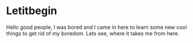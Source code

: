 # Letitbegin
Hello good people, I was bored and I came in here to learn some new cool things to get rid of my boredom. Lets see, where it takes me from here.
